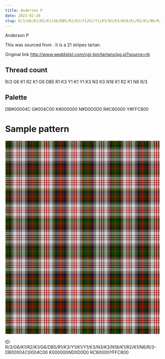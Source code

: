 ```yaml
---
title: Anderson P
date: 2023-01-28
slug: R/3/G6/K1/R2/K1/G6/DB5/R1/K3/Y1/K1/Y1/K3/N3/K3/N18/K1/R2/K1/N6/R/3-DB$00004C G$004C00 K$000000 N$D0D0D0 R$C80000 Y$FFC800
---
```

Anderson P

This was sourced from <no value>.  It is a 21 stripes tartan.

Original link http://www.weddslist.com/cgi-bin/tartans/pg.pl?source=rb

## Thread count
R/3 G6 K1 R2 K1 G6 DB5 R1 K3 Y1 K1 Y1 K3 N3 K3 N18 K1 R2 K1 N6 R/3

## Palette
DB#00004C G#004C00 K#000000 N#D0D0D0 R#C80000 Y#FFC800

# Sample pattern

![Tartan detail](tartan.png "R/3 G6 K1 R2 K1 G6 DB5 R1 K3 Y1 K1 Y1 K3 N3 K3 N18 K1 R2 K1 N6 R/3 tartan")

ID: R/3/G6/K1/R2/K1/G6/DB5/R1/K3/Y1/K1/Y1/K3/N3/K3/N18/K1/R2/K1/N6/R/3-DB$00004C G$004C00 K$000000 N$D0D0D0 R$C80000 Y$FFC800